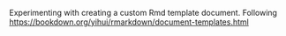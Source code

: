 Experimenting with creating a custom Rmd template document.
Following https://bookdown.org/yihui/rmarkdown/document-templates.html
